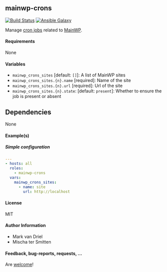 ## mainwp-crons

[![Build Status](https://travis-ci.org/Oefenweb/ansible-mainwp-crons.svg?branch=master)](https://travis-ci.org/Oefenweb/ansible-mainwp-crons) [![Ansible Galaxy](http://img.shields.io/badge/ansible--galaxy-mainwp--crons-blue.svg)](https://galaxy.ansible.com/tersmitten/mainwp-crons)

Manage [cron jobs](http://docs.mainwp.com/disable-wp-cron/) related to [MainWP](https://mainwp.com/).

#### Requirements

None

#### Variables

* `mainwp_crons_sites` [default: `[]`]: A list of MainWP sites
* `mainwp_crons_sites.{n}.name` [required]: Name of the site
* `mainwp_crons_sites.{n}.url` [required]: Url of the site
* `mainwp_crons_sites.{n}.state`: [default: `present`]: Whether to ensure the job is present or absent

## Dependencies

None

#### Example(s)

##### Simple configuration

```yaml
---
- hosts: all
  roles:
    - mainwp-crons
  vars:
    mainwp_crons_sites:
      - name: site
        url: http://localhost
```

#### License

MIT

#### Author Information

* Mark van Driel
* Mischa ter Smitten

#### Feedback, bug-reports, requests, ...

Are [welcome](https://github.com/Oefenweb/ansible-mainwp-crons/issues)!

